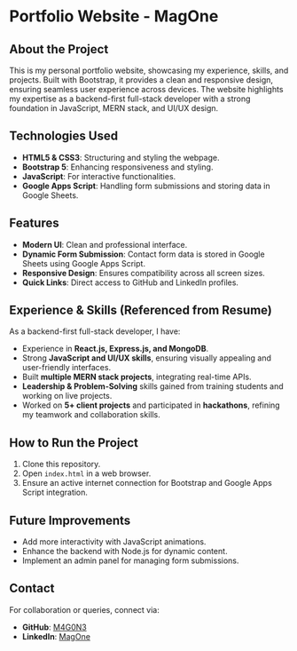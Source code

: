 # Portfolio Website - MagOne

## About the Project
This is my personal portfolio website, showcasing my experience, skills, and projects. Built with Bootstrap, it provides a clean and responsive design, ensuring seamless user experience across devices. The website highlights my expertise as a backend-first full-stack developer with a strong foundation in JavaScript, MERN stack, and UI/UX design.

## Technologies Used
- **HTML5 & CSS3**: Structuring and styling the webpage.
- **Bootstrap 5**: Enhancing responsiveness and styling.
- **JavaScript**: For interactive functionalities.
- **Google Apps Script**: Handling form submissions and storing data in Google Sheets.

## Features
- **Modern UI**: Clean and professional interface.
- **Dynamic Form Submission**: Contact form data is stored in Google Sheets using Google Apps Script.
- **Responsive Design**: Ensures compatibility across all screen sizes.
- **Quick Links**: Direct access to GitHub and LinkedIn profiles.

## Experience & Skills (Referenced from Resume)
As a backend-first full-stack developer, I have:
- Experience in **React.js, Express.js, and MongoDB**.
- Strong **JavaScript and UI/UX skills**, ensuring visually appealing and user-friendly interfaces.
- Built **multiple MERN stack projects**, integrating real-time APIs.
- **Leadership & Problem-Solving** skills gained from training students and working on live projects.
- Worked on **5+ client projects** and participated in **hackathons**, refining my teamwork and collaboration skills.

## How to Run the Project
1. Clone this repository.
2. Open `index.html` in a web browser.
3. Ensure an active internet connection for Bootstrap and Google Apps Script integration.

## Future Improvements
- Add more interactivity with JavaScript animations.
- Enhance the backend with Node.js for dynamic content.
- Implement an admin panel for managing form submissions.

## Contact
For collaboration or queries, connect via:
- **GitHub**: [M4G0N3](https://github.com/M4G0N3)
- **LinkedIn**: [MagOne](https://www.linkedin.com/in/magone23/)

